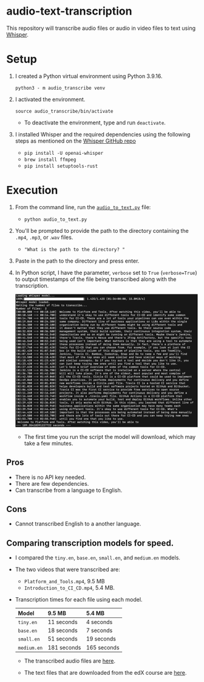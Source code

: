 # audio-text-transcription

This repository will transcribe audio files or audio in video files to text using [Whisper](https://openai.com/research/whisper).

# Setup

1. I created a Python virtual environment using Python 3.9.16.

    ```shell
    python3 - m audio_transcribe venv
    ```

2. I activated the environment.

    ```shell
    source audio_transcribe/bin/activate
    ```

    * To deactivate the environment, type and run `deactivate`.

3. I installed Whisper and the required dependencies using the following steps as mentioned on the [Whisper GitHub repo](https://github.com/openai/whisper)

    * `pip install -U openai-whisper`
    * `brew install ffmpeg`
    * `pip install setuptools-rust`

# Execution

1. From the command line, run the [`audio_to_text.py`](script/audio_to_text.py) file:

    * `python audio_to_text.py`

2. You'll be prompted to provide the path to the directory containing the `.mp4`, `.mp3`, or .`wav` files.

    * `"What is the path to the directory? "`

3. Paste in the path to the directory and press enter.

4. In Python script, I have the parameter, `verbose` set to `True` (`verbose=True`) to output timestamps of the file being transcribed along with the transcription.

    ![example of a transcription](Images/audio_transcription.png)

    * The first time you run the script the model will download, which may take a few minutes.

## Pros

* There is no API key needed.
* There are few dependencies.
* Can transcribe from a language to English.

## Cons

* Cannot transcribed English to a another language.

## Comparing transcription models for speed.

* I compared the `tiny.en`, `base.en`, `small.en`, and `medium.en` models.

* The two videos that were transcribed are:
    * `Platform_and_Tools.mp4`, 9.5 MB
    * `Introduction_to_CI_CD.mp4`, 5.4 MB.

* Transcription times for each file using each model.

    | Model  | 9.5 MB  | 5.4 MB  |
    |---|---|---|
    | `tiny.en` |  11 seconds |  4 seconds |
    | `base.en`  | 18 seconds |  7 seconds |
    | `small.en`  | 51 seconds |  19 seconds |
    | `medium.en`  |  181 seconds |  165 seconds |

    * The transcribed audio files are [here](/text_files/transcribed_files/).

    * The text files that are downloaded from the edX course are [here](/text_files/original_files/).
